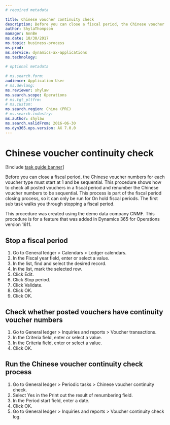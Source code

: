 ```yaml
--- 
# required metadata 
 
title: Chinese voucher continuity check
description: Before you can close a fiscal period, the Chinese voucher numbers for each voucher type must start at 1 and be sequential. 
author: ShylaThompson
manager: AnnBe 
ms.date: 10/30/2017
ms.topic: business-process 
ms.prod:  
ms.service: dynamics-ax-applications 
ms.technology:  
 
# optional metadata 
 
# ms.search.form:   
audience: Application User 
# ms.devlang:  
ms.reviewer: shylaw
ms.search.scope: Operations 
# ms.tgt_pltfrm:  
# ms.custom:  
ms.search.region: China (PRC)
# ms.search.industry: 
ms.author: shylaw
ms.search.validFrom: 2016-06-30 
ms.dyn365.ops.version: AX 7.0.0 
---
```

# Chinese voucher continuity check

[!include [task guide banner](../../includes/task-guide-banner.md)]

Before you can close a fiscal period, the Chinese voucher numbers for each voucher type must start at 1 and be sequential.
This procedure shows how to check all posted vouchers in a fiscal period and renumber the Chinese voucher numbers to be sequential. This process is part of the fiscal period closing process, so it can only be run for On hold fiscal periods. The first sub task walks you through stopping a fiscal period. 

This procedure was created using the demo data company CNMF. This procedure is for a feature that was added in Dynamics 365 for Operations version 1611.


## Stop a fiscal period
1. Go to General ledger > Calendars > Ledger calendars.
2. In the Fiscal year field, enter or select a value.
3. In the list, find and select the desired record.
4. In the list, mark the selected row.
5. Click Edit.
6. Click Stop period.
7. Click Validate.
8. Click OK.
9. Click OK.

## Check whether posted vouchers have continuity voucher numbers
1. Go to General ledger > Inquiries and reports > Voucher transactions.
2. In the Criteria field, enter or select a value.
3. In the Criteria field, enter or select a value.
4. Click OK.

## Run the Chinese voucher continuity check process
1. Go to General ledger > Periodic tasks > Chinese voucher continuity check.
2. Select Yes in the Print out the result of renumbering field.
3. In the Period start field, enter a date.
4. Click OK.
5. Go to General ledger > Inquiries and reports > Voucher continuity check log.

